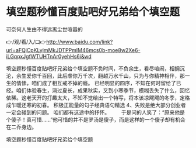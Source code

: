 # 填空题秒懂百度贴吧好兄弟给个填空题
可奈何人生由不得远离尘世喧嚣的

👉/观/看/入/口👉http://www.baidu.com/link?url=aFQjCpKLyjmMkJDTPPmIM46mcs0b-moe8w2Xe6-iLGqpxJgfWTUHTnAr0yehHs6i&wd

填空题秒懂百度贴吧好兄弟给个填空题不负时间，不负余生，看尽喧闹，相拥沉沦，余生爱你千百回，此后虐你万千次，翻越万水千山，只为与你精神相伴，那一生的情愫，咱们成了相互戒不掉的瘾。
已经明显的四序，不知在何时留给了已经。咱们体验春生，淌过夏长，成果秋实，又到小寒季节，模糊丢失了什么，回忆依稀。这老天开的打趣太大，不知不觉给出一个特写，将本该凉飕飕的冬季，定格成乍暖还寒的初春。
	积极正能量的句子经典语句精选	4、失败是绝大部分创业者一定会碰到的问题。
咱们都有这途中的抒怀。
　　于是问的人笑了：“原来他是个傻子！真可惜......”他可惜的并不是罗汤是傻子，而是这样的一个傻子却有机会在二乔身边。

填空题秒懂百度贴吧好兄弟给个填空题
